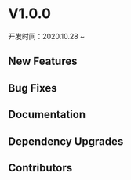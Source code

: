 # V1.0.0

开发时间：2020.10.28 ~  

## New Features

## Bug Fixes

## Documentation

## Dependency Upgrades

## Contributors
